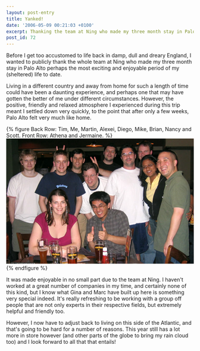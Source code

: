 ```yaml
---
layout: post-entry
title: Yanked!
date: '2006-05-09 00:21:03 +0100'
excerpt: Thanking the team at Ning who made my three month stay in Palo Alto perhaps the most exciting and enjoyable period of my life to date.
post_id: 72
---
```

Before I get too accustomed to life back in damp, dull and dreary England, I wanted to publicly thank the whole team at Ning who made my three month stay in Palo Alto perhaps the most exciting and enjoyable period of my (sheltered) life to date.

Living in a different country and away from home for such a length of time could have been a daunting experience, and perhaps one that may have gotten the better of me under different circumstances. However, the positive, friendly and relaxed atmosphere I experienced during this trip meant I settled down very quickly, to the point that after only a few weeks, Palo Alto felt very much like home.

{% figure Back Row: Tim, Me, Martin, Alexei, Diego, Mike, Brian, Nancy and Scott. Front Row: Athena and Jermaine. %}
![](/assets/images/2006/05/yanked.jpg)
{% endfigure %}

It was made enjoyable in no small part due to the team at Ning. I haven't worked at a great number of companies in my time, and certainly none of this kind, but I know what Gina and Marc have built up here is something very special indeed. It's really refreshing to be working with a group off people that are not only experts in their respective fields, but extremely helpful and friendly too.

However, I now have to adjust back to living on this side of the Atlantic, and that's going to be hard for a number of reasons. This year still has a lot more in store however (and other parts of the globe to bring my rain cloud too) and I look forward to all that that entails!